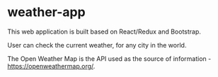 # weather-app

This web application is built based on React/Redux and Bootstrap.

User can check the current weather, for any city in the world.

The Open Weather Map is the API used as the source of information - https://openweathermap.org/.


